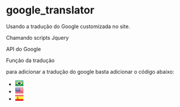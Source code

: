 # google_translator
Usando a tradução do Google customizada no site.

Chamando scripts
Jquery
<script type="text/javascript" src="js/jquery-1.11.1.min.js" language="javascript"></script>

API do Google
<script src="//translate.google.com/translate_a/element.js?cb=googleTranslateElementInit"></script>

Função da tradução
<script type="text/javascript" src="js/tradutor.js"></script>


para adicionar a tradução do google basta adicionar o código abaixo:

<div class="language">
			<div style="display:none;" id="google_translate_element"></div>
			<ul class="nav-language">
				<li><a href="javascript:void(0)" class="pt" onclick="ChangeLang('pt')" title="Traduzir para portugu&ecirc;s"><img src="img/portugues.gif" border="0" alt="Portugues" /></a></li>
				<li><a href="javascript:void(0)" class="en" onclick="ChangeLang('en')" title="Translate to English"><img src="img/english.gif" border="0" alt="English" /></a></li>
				<li><a href="javascript:void(0)" class="es" onclick="ChangeLang('es')" title="Traducir al espa&ntilde;ol"><img src="img/espanol.gif" border="0" alt="Spanish" /></a></li>
			</ul>
		</div>
